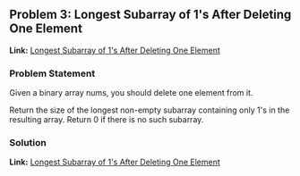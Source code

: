 ## Problem 3: Longest Subarray of 1's After Deleting One Element

**Link:** [Longest Subarray of 1's After Deleting One Element](https://leetcode.com/problems/longest-subarray-of-1s-after-deleting-one-element/description/?envType=study-plan-v2&envId=leetcode-75)  

### Problem Statement
Given a binary array nums, you should delete one element from it.

Return the size of the longest non-empty subarray containing only 1's in the resulting array. Return 0 if there is no such subarray.

### Solution

**Link:** [Longest Subarray of 1's After Deleting One Element](https://leetcode.com/problems/max-consecutive-ones-iii/solutions/6492426/beginner-friendly-optimized-approach-on-flefz) 